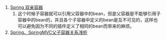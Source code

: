 1. [Spring 双亲容器](https://blog.csdn.net/zly9923218/article/details/51416267)      
    1. 这个时候子容器就可以引用父容器中的bean，但是父容器是不能够引用子容器中的bean的，并且各个子容器中定义的bean是互不可见的，这样也可以避免因为不同的插件定义了相同的bean而带来的麻烦。
1. [Spring、SpringMVC父子容器关系浅析](https://blog.csdn.net/wuseyukui/article/details/53009440)   
